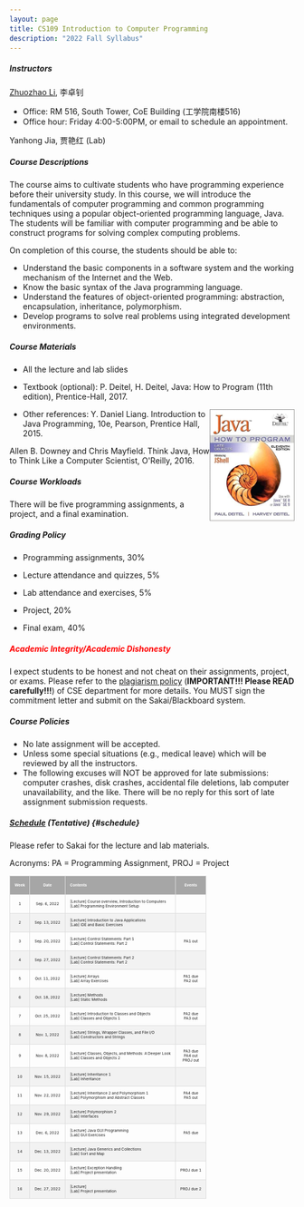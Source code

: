```yaml
---
layout: page
title: CS109 Introduction to Computer Programming
description: "2022 Fall Syllabus"
---
```



##### **Instructors**

[Zhuozhao Li](https://zhuozhaoli.github.io/), 李卓钊
- Office: RM 516, South Tower, CoE Building (工学院南楼516)
- Office hour: Friday 4:00-5:00PM, or email to schedule an appointment.


Yanhong Jia, 贾艳红 (Lab)

##### **Course Descriptions**

The course aims to cultivate students who have programming experience before their university study. In this course, we will introduce the fundamentals of computer programming and common programming techniques using a popular object-oriented programming language, Java. The students will be familiar with computer programming and be able to construct programs for solving complex computing problems.

On completion of this course, the students should be able to: 

- Understand the basic components in a software system and the working mechanism of the Internet and the Web. 
- Know the basic syntax of the Java programming language. 
- Understand the features of object-oriented programming: abstraction, encapsulation, inheritance, polymorphism. 
- Develop programs to solve real problems using integrated development environments.


##### **Course Materials**

- All the lecture and lab slides

- Textbook (optional): P. Deitel, H. Deitel, Java: How to Program (11th edition), Prentice-Hall, 2017. 
<img style="float: right;" src="/assets/img/java.jpg" alt="drawing" width="150"/>

- Other references: Y. Daniel Liang. Introduction to Java Programming, 10e, Pearson, Prentice Hall, 2015.

Allen B. Downey and Chris Mayfield. Think Java, How to Think Like a Computer Scientist, O'Reilly, 2016.


##### **Course Workloads**

There will be five programming assignments, a project, and a final examination. 

##### **Grading Policy**

<!--- The grading policy may subject to minor changes depending on the overall performance.-->

- Programming assignments, 30%

- Lecture attendance and quizzes, 5%

- Lab attendance and exercises, 5%

- Project, 20%

- Final exam, 40%

##### <span style="color:red">**Academic Integrity/Academic Dishonesty**</span>

I expect students to be honest and not cheat on their assignments, project, or exams. 
Please refer to the [plagiarism policy](/assets/Plagiarism_Policy.pdf) (**IMPORTANT!!! Please READ carefully!!!**) of CSE department for more details.
You MUST sign the commitment letter and submit on the Sakai/Blackboard system.

##### **Course Policies**

- No late assignment will be accepted.
- Unless some special situations (e.g., medical leave) which will be reviewed by all the instructors.
- The following excuses will NOT be approved for late submissions: computer crashes, disk crashes, accidental file deletions, lab computer unavailability, and the like. There will be no reply for this sort of late assignment submission requests.

##### **[Schedule](#schedule) (Tentative)** {#schedule}

<style>
td, th {
  border: 1px solid #ddd;
  padding: 8px;
  font-size: 5pt;
}

tr:nth-child(even){background-color: #f2f2f2;}

tr:hover {background-color: #ddd;}

th {
  padding-top: 12px;
  padding-bottom: 12px;
  text-align: left;
  background-color: #a6a6a6;
  color: white;
}
</style>

Please refer to Sakai for the lecture and lab materials.

Acronyms: PA = Programming Assignment, PROJ = Project



| **Week** | **Date**      | **Contents**                                                                                | **Events**                     |
|:--------:|:-------------:|---------------------------------------------------------------------------------------------|:------------------------------:|
| 1        | Sep. 6, 2022  | [Lecture] Course overview, Introduction to Computers<br>[Lab] Programming Environment Setup |                                |
| 2        | Sep. 13, 2022 | [Lecture] Introduction to Java Applications<br>[Lab] IDE and Basic Exercises                |                                |
| 3        | Sep. 20, 2022 | [Lecture] Control Statements: Part 1<br>[Lab] Control Statements: Part 2                    | PA1 out                        |
| 4        | Sep. 27, 2022 | [Lecture] Control Statements: Part 2<br>[Lab] Control Statements: Part 2                    |                                |
| 5        | Oct. 11, 2022 | [Lecture] Arrays<br>[Lab] Array Exercises                                                   | PA1 due<br>PA2 out             |
| 6        | Oct. 18, 2022 | [Lecture] Methods<br>[Lab] Static Methods                                                   |                                |
| 7        | Oct. 25, 2022 | [Lecture] Introduction to Classes and Objects<br>[Lab] Classes and Objects 1                | PA2 due<br>PA3 out             |
| 8        | Nov. 1, 2022  | [Lecture] Strings, Wrapper Classes, and File I/O<br>[Lab] Constructors and Strings          |                                |
| 9        | Nov. 8, 2022  | [Lecture] Classes, Objects, and Methods: A Deeper Look<br>[Lab] Classes and Objects 2       | PA3 due<br>PA4 out<br>PROJ out |
| 10       | Nov. 15, 2022 | [Lecture] Inheritance 1<br>[Lab] Inheritance                                                |                                |
| 11       | Nov. 22, 2022 | [Lecture] Inheritance 2 and Polymorphism 1<br>[Lab] Polymorphism and Abstract Classes       | PA4 due<br>PA5 out             |
| 12       | Nov. 29, 2022 | [Lecture] Polymorphism 2<br>[Lab] Interfaces                                                |                                |
| 13       | Dec. 6, 2022  | [Lecture] Java GUI Programming<br>[Lab] GUI Exercises                                       | PA5 due                        |
| 14       | Dec. 13, 2022 | [Lecture] Java Generics and Collections<br>[Lab] Sort and Map                               |                                |
| 15       | Dec. 20, 2022 | [Lecture] Exception Handling<br>[Lab] Project presentation                                  | PROJ due 1                     |
| 16       | Dec. 27, 2022 | [Lecture] <br>[Lab] Project presentation                                                    | PROJ due 2                     |